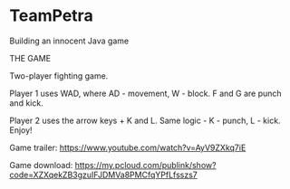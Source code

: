 # TeamPetra
Building an innocent Java game

THE GAME

Two-player fighting game. 

Player 1 uses WAD, where AD - movement, W - block. F and G are punch and kick. 

Player 2 uses the arrow keys + K and L. Same logic - K - punch, L - kick. Enjoy!

Game trailer: https://www.youtube.com/watch?v=AyV9ZXkq7iE

Game download: https://my.pcloud.com/publink/show?code=XZXqekZB3gzuIFJDMVa8PMCfqYPfLfsszs7
